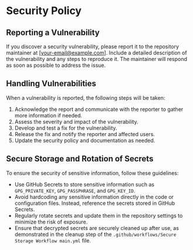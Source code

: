 # Security Policy

## Reporting a Vulnerability

If you discover a security vulnerability, please report it to the repository maintainer at [your-email@example.com]. Include a detailed description of the vulnerability and any steps to reproduce it. The maintainer will respond as soon as possible to address the issue.

## Handling Vulnerabilities

When a vulnerability is reported, the following steps will be taken:

1. Acknowledge the report and communicate with the reporter to gather more information if needed.
2. Assess the severity and impact of the vulnerability.
3. Develop and test a fix for the vulnerability.
4. Release the fix and notify the reporter and affected users.
5. Update the security policy and documentation as needed.

## Secure Storage and Rotation of Secrets

To ensure the security of sensitive information, follow these guidelines:

- Use GitHub Secrets to store sensitive information such as `GPG_PRIVATE_KEY`, `GPG_PASSPHRASE`, and `GPG_KEY_ID`.
- Avoid hardcoding any sensitive information directly in the code or configuration files. Instead, reference the secrets stored in GitHub Secrets.
- Regularly rotate secrets and update them in the repository settings to minimize the risk of exposure.
- Ensure that decrypted secrets are securely cleaned up after use, as demonstrated in the cleanup step of the `.github/workflows/Secure Storage Workflow main.yml` file.
